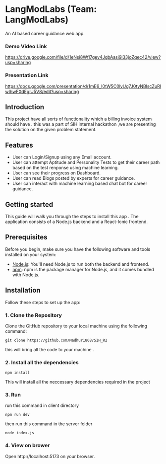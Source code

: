 # LangModLabs (Team: LangModLabs)

An AI based career guidance web app.


### Demo Video Link

https://drive.google.com/file/d/1eNsi8WfI7gev4JgbAasi9i33joZqec42/view?usp=sharing

### Presentation Link

https://docs.google.com/presentation/d/1mE6_I0tW5C0lyUg7J0tyNBlscZuRIwIhwFXdEgiU5V8/edit?usp=sharing


## Introduction

This project have all sorts of functionality which a billing invoice system should have . this was a part of SIH internal hackathon ,we are presenting the solution on the given problem statement.

## Features

- User can Login/Signup using any Email account.
- User can attempt Aptitude and Personality Tests to get their career path based on the test renponse using machine learning.
- User can see their progress on Dashboard.
- User can read Blogs posted by experts for career guidance.
- User can interact with machine learning based chat bot for career guidance.

## Getting started

This guide will walk you through the steps to install this app . The application consists of a Node.js backend and a React-Ionic frontend.

## Prerequisites

Before you begin, make sure you have the following software and tools installed on your system:

- [Node.js](https://nodejs.org/): You'll need Node.js to run both the backend and frontend.
- [npm](https://www.npmjs.com/): npm is the package manager for Node.js, and it comes bundled with Node.js.


## Installation

Follow these steps to set up the app:

### 1. Clone the Repository

Clone the GitHub repository to your local machine using the following command:

```
git clone https://github.com/Madhur1808/SIH_R2
```


this will bring all the code to your machine .

### 2. Install all the dependencies 

```
npm install
```


This will install all the neccessary dependencies required in the project

### 3. Run


run this command in client directory 

```
npm run dev
```
then run this command in the server folder

```
node index.js
```

### 4. View on brower 
 Open http://localhost:5173 on your browser.

